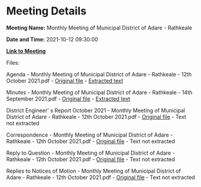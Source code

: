 # Meeting Details

**Meeting Name:** Monthly Meeting of Municipal District of Adare - Rathkeale

**Date and Time:** 2021-10-12 09:30:00

**[Link to Meeting](https://www.limerick.ie/council/whats-on/monthly-meeting-municipal-district-adare-rathkeale-72)**

Files: 

Agenda - Monthly Meeting of Municipal District of Adare - Rathkeale - 12th October 2021.pdf - [Original file](https://www.limerick.ie/sites/default/files/media/documents/2021-10/00-agenda-12th-october-2021.pdf) - [Extracted text](./Agenda%20-%C2%A0Monthly%20Meeting%20of%20Municipal%20District%20of%20Adare%20-%20Rathkeale%20-%2012th%20October%202021.md)

Minutes - Monthly Meeting of Municipal District of Adare - Rathkeale - 14th September 2021.pdf - [Original file](https://www.limerick.ie/sites/default/files/media/documents/2021-10/01-minutes-of-monthly-meeting-14th-september-2021.pdf) - [Extracted text](./Minutes%20-%20Monthly%20Meeting%20of%20Municipal%20District%20of%20Adare%20-%20Rathkeale%20-%2014th%20September%202021.md)

District Engineer' s Report October 2021 - Monthly Meeting of Municipal District of Adare - Rathkeale - 12th October 2021.pdf - [Original file](https://www.limerick.ie/sites/default/files/media/documents/2021-10/03-district-engineers-report-october-2021.pdf) - Text not extracted

Correspondence - Monthly Meeting of Municipal District of Adare - Rathkeale - 12th October 2021.pdf - [Original file](https://www.limerick.ie/sites/default/files/media/documents/2021-10/09-correspondence.pdf) - Text not extracted

Reply to Question - Monthly Meeting of Municipal District of Adare - Rathkeale - 12th October 2021.pdf - [Original file](https://www.limerick.ie/sites/default/files/media/documents/2021-10/reply-to-question-12th-october-2021.pdf) - Text not extracted

Replies to Notices of Motion - Monthly Meeting of Municipal District of Adare - Rathkeale - 12th October 2021.pdf - [Original file](https://www.limerick.ie/sites/default/files/media/documents/2021-10/replies-to-notices-of-motion-12th-october-2021.pdf) - Text not extracted

